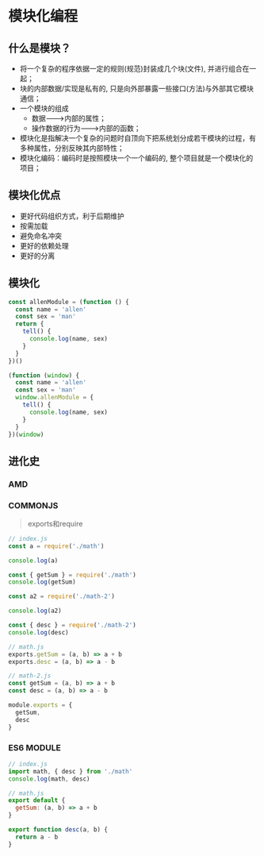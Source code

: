 # 模块化编程

## 什么是模块？

- 将一个复杂的程序依据一定的规则(规范)封装成几个块(文件), 并进行组合在一起；
- 块的内部数据/实现是私有的, 只是向外部暴露一些接口(方法)与外部其它模块通信；
- 一个模块的组成
  - 数据--->内部的属性；
  - 操作数据的行为--->内部的函数；
- 模块化是指解决一个复杂的问题时自顶向下把系统划分成若干模块的过程，有多种属性，分别反映其内部特性；
- 模块化编码：编码时是按照模块一个一个编码的, 整个项目就是一个模块化的项目；

## 模块化优点

- 更好代码组织方式，利于后期维护
- 按需加载
- 避免命名冲突
- 更好的依赖处理
- 更好的分离

## 模块化

```js
const allenModule = (function () {
  const name = 'allen'
  const sex = 'man'
  return {
    tell() {
      console.log(name, sex)
    }
  }
})()
```

```js
(function (window) {
  const name = 'allen'
  const sex = 'man'
  window.allenModule = {
    tell() {
      console.log(name, sex)
    }
  }
})(window)
```

## 进化史

### AMD

### COMMONJS

> exports和require

```js
// index.js
const a = require('./math')

console.log(a)

const { getSum } = require('./math')
console.log(getSum)

const a2 = require('./math-2')

console.log(a2)

const { desc } = require('./math-2')
console.log(desc)

// math.js
exports.getSum = (a, b) => a + b
exports.desc = (a, b) => a - b

// math-2.js
const getSum = (a, b) => a + b
const desc = (a, b) => a - b

module.exports = {
  getSum,
  desc
}
```

### ES6 MODULE

```js
// index.js
import math, { desc } from './math'
console.log(math, desc)

// math.js
export default {
  getSum: (a, b) => a + b
}

export function desc(a, b) {
  return a - b
}
```
